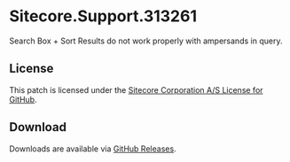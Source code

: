 # Sitecore.Support.313261
Search Box + Sort Results do not work properly with ampersands in query.

## License  
This patch is licensed under the [Sitecore Corporation A/S License for GitHub](https://github.com/sitecoresupport/Sitecore.Support.313261/blob/master/LICENSE).  

## Download  
Downloads are available via [GitHub Releases](https://github.com/sitecoresupport/Sitecore.Support.313261/releases).  
